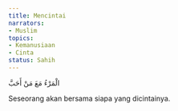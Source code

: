 ```yaml
---
title: Mencintai
narrators:
- Muslim
topics:
- Kemanusiaan
- Cinta
status: Sahih
---
```


<p lang="ar">
الْمَرْءُ مَعَ مَنْ أَحَبَّ
</p>

Seseorang akan bersama siapa yang dicintainya.
